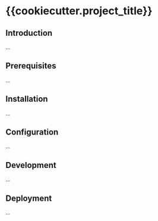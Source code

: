 # {{cookiecutter.project_title}}

## Introduction

...

## Prerequisites

...

## Installation

...

## Configuration

...

## Development

...

## Deployment

...

